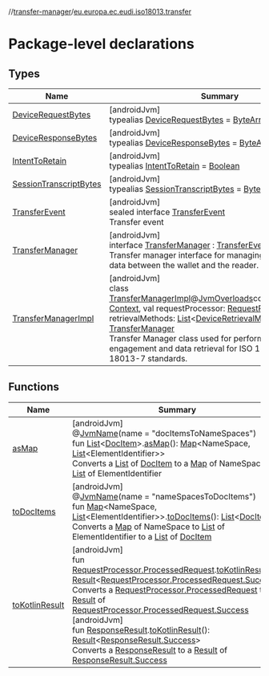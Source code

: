 //[transfer-manager](../../index.md)/[eu.europa.ec.eudi.iso18013.transfer](index.md)

# Package-level declarations

## Types

| Name                                                         | Summary                                                                                                                                                                                                                                                                                                                                                                                                                                                                                                                                                                                                                                                                                                                                                                                                                                 |
|--------------------------------------------------------------|-----------------------------------------------------------------------------------------------------------------------------------------------------------------------------------------------------------------------------------------------------------------------------------------------------------------------------------------------------------------------------------------------------------------------------------------------------------------------------------------------------------------------------------------------------------------------------------------------------------------------------------------------------------------------------------------------------------------------------------------------------------------------------------------------------------------------------------------|
| [DeviceRequestBytes](-device-request-bytes/index.md)         | [androidJvm]<br>typealias [DeviceRequestBytes](-device-request-bytes/index.md) = [ByteArray](https://kotlinlang.org/api/latest/jvm/stdlib/kotlin/-byte-array/index.html)                                                                                                                                                                                                                                                                                                                                                                                                                                                                                                                                                                                                                                                                |
| [DeviceResponseBytes](-device-response-bytes/index.md)       | [androidJvm]<br>typealias [DeviceResponseBytes](-device-response-bytes/index.md) = [ByteArray](https://kotlinlang.org/api/latest/jvm/stdlib/kotlin/-byte-array/index.html)                                                                                                                                                                                                                                                                                                                                                                                                                                                                                                                                                                                                                                                              |
| [IntentToRetain](-intent-to-retain/index.md)                 | [androidJvm]<br>typealias [IntentToRetain](-intent-to-retain/index.md) = [Boolean](https://kotlinlang.org/api/latest/jvm/stdlib/kotlin/-boolean/index.html)                                                                                                                                                                                                                                                                                                                                                                                                                                                                                                                                                                                                                                                                             |
| [SessionTranscriptBytes](-session-transcript-bytes/index.md) | [androidJvm]<br>typealias [SessionTranscriptBytes](-session-transcript-bytes/index.md) = [ByteArray](https://kotlinlang.org/api/latest/jvm/stdlib/kotlin/-byte-array/index.html)                                                                                                                                                                                                                                                                                                                                                                                                                                                                                                                                                                                                                                                        |
| [TransferEvent](-transfer-event/index.md)                    | [androidJvm]<br>sealed interface [TransferEvent](-transfer-event/index.md)<br>Transfer event                                                                                                                                                                                                                                                                                                                                                                                                                                                                                                                                                                                                                                                                                                                                            |
| [TransferManager](-transfer-manager/index.md)                | [androidJvm]<br>interface [TransferManager](-transfer-manager/index.md) : [TransferEvent.Listenable](-transfer-event/-listenable/index.md)<br>Transfer manager interface for managing the transfer of data between the wallet and the reader.                                                                                                                                                                                                                                                                                                                                                                                                                                                                                                                                                                                           |
| [TransferManagerImpl](-transfer-manager-impl/index.md)       | [androidJvm]<br>class [TransferManagerImpl](-transfer-manager-impl/index.md)@[JvmOverloads](https://kotlinlang.org/api/latest/jvm/stdlib/kotlin.jvm/-jvm-overloads/index.html)constructor(context: [Context](https://developer.android.com/reference/kotlin/android/content/Context.html), val requestProcessor: [RequestProcessor](../eu.europa.ec.eudi.iso18013.transfer.response/-request-processor/index.md), retrievalMethods: [List](https://kotlinlang.org/api/latest/jvm/stdlib/kotlin.collections/-list/index.html)&lt;[DeviceRetrievalMethod](../eu.europa.ec.eudi.iso18013.transfer.engagement/-device-retrieval-method/index.md)&gt;? = null) : [TransferManager](-transfer-manager/index.md)<br>Transfer Manager class used for performing device engagement and data retrieval for ISO 18013-5 and ISO 18013-7 standards. |

## Functions

| Name                                  | Summary                                                                                                                                                                                                                                                                                                                                                                                                                                                                                                                                                                                                                                                                                                                                                                                                                                                                                                                                                                                                                                                                                                                                                                                                                                                                                                                                                                                                                                                                                                                        |
|---------------------------------------|--------------------------------------------------------------------------------------------------------------------------------------------------------------------------------------------------------------------------------------------------------------------------------------------------------------------------------------------------------------------------------------------------------------------------------------------------------------------------------------------------------------------------------------------------------------------------------------------------------------------------------------------------------------------------------------------------------------------------------------------------------------------------------------------------------------------------------------------------------------------------------------------------------------------------------------------------------------------------------------------------------------------------------------------------------------------------------------------------------------------------------------------------------------------------------------------------------------------------------------------------------------------------------------------------------------------------------------------------------------------------------------------------------------------------------------------------------------------------------------------------------------------------------|
| [asMap](as-map.md)                    | [androidJvm]<br>@[JvmName](https://kotlinlang.org/api/latest/jvm/stdlib/kotlin.jvm/-jvm-name/index.html)(name = &quot;docItemsToNameSpaces&quot;)<br>fun [List](https://kotlinlang.org/api/latest/jvm/stdlib/kotlin.collections/-list/index.html)&lt;[DocItem](../eu.europa.ec.eudi.iso18013.transfer.response/-doc-item/index.md)&gt;.[asMap](as-map.md)(): [Map](https://kotlinlang.org/api/latest/jvm/stdlib/kotlin.collections/-map/index.html)&lt;NameSpace, [List](https://kotlinlang.org/api/latest/jvm/stdlib/kotlin.collections/-list/index.html)&lt;ElementIdentifier&gt;&gt;<br>Converts a [List](https://kotlinlang.org/api/latest/jvm/stdlib/kotlin.collections/-list/index.html) of [DocItem](../eu.europa.ec.eudi.iso18013.transfer.response/-doc-item/index.md) to a [Map](https://kotlinlang.org/api/latest/jvm/stdlib/kotlin.collections/-map/index.html) of NameSpace to [List](https://kotlinlang.org/api/latest/jvm/stdlib/kotlin.collections/-list/index.html) of ElementIdentifier                                                                                                                                                                                                                                                                                                                                                                                                                                                                                                                      |
| [toDocItems](to-doc-items.md)         | [androidJvm]<br>@[JvmName](https://kotlinlang.org/api/latest/jvm/stdlib/kotlin.jvm/-jvm-name/index.html)(name = &quot;nameSpacesToDocItems&quot;)<br>fun [Map](https://kotlinlang.org/api/latest/jvm/stdlib/kotlin.collections/-map/index.html)&lt;NameSpace, [List](https://kotlinlang.org/api/latest/jvm/stdlib/kotlin.collections/-list/index.html)&lt;ElementIdentifier&gt;&gt;.[toDocItems](to-doc-items.md)(): [List](https://kotlinlang.org/api/latest/jvm/stdlib/kotlin.collections/-list/index.html)&lt;[DocItem](../eu.europa.ec.eudi.iso18013.transfer.response/-doc-item/index.md)&gt;<br>Converts a [Map](https://kotlinlang.org/api/latest/jvm/stdlib/kotlin.collections/-map/index.html) of NameSpace to [List](https://kotlinlang.org/api/latest/jvm/stdlib/kotlin.collections/-list/index.html) of ElementIdentifier to a [List](https://kotlinlang.org/api/latest/jvm/stdlib/kotlin.collections/-list/index.html) of [DocItem](../eu.europa.ec.eudi.iso18013.transfer.response/-doc-item/index.md)                                                                                                                                                                                                                                                                                                                                                                                                                                                                                                           |
| [toKotlinResult](to-kotlin-result.md) | [androidJvm]<br>fun [RequestProcessor.ProcessedRequest](../eu.europa.ec.eudi.iso18013.transfer.response/-request-processor/-processed-request/index.md).[toKotlinResult](to-kotlin-result.md)(): [Result](https://kotlinlang.org/api/latest/jvm/stdlib/kotlin/-result/index.html)&lt;[RequestProcessor.ProcessedRequest.Success](../eu.europa.ec.eudi.iso18013.transfer.response/-request-processor/-processed-request/-success/index.md)&gt;<br>Converts a [RequestProcessor.ProcessedRequest](../eu.europa.ec.eudi.iso18013.transfer.response/-request-processor/-processed-request/index.md) to a [Result](https://kotlinlang.org/api/latest/jvm/stdlib/kotlin/-result/index.html) of [RequestProcessor.ProcessedRequest.Success](../eu.europa.ec.eudi.iso18013.transfer.response/-request-processor/-processed-request/-success/index.md)<br>[androidJvm]<br>fun [ResponseResult](../eu.europa.ec.eudi.iso18013.transfer.response/-response-result/index.md).[toKotlinResult](to-kotlin-result.md)(): [Result](https://kotlinlang.org/api/latest/jvm/stdlib/kotlin/-result/index.html)&lt;[ResponseResult.Success](../eu.europa.ec.eudi.iso18013.transfer.response/-response-result/-success/index.md)&gt;<br>Converts a [ResponseResult](../eu.europa.ec.eudi.iso18013.transfer.response/-response-result/index.md) to a [Result](https://kotlinlang.org/api/latest/jvm/stdlib/kotlin/-result/index.html) of [ResponseResult.Success](../eu.europa.ec.eudi.iso18013.transfer.response/-response-result/-success/index.md) |
